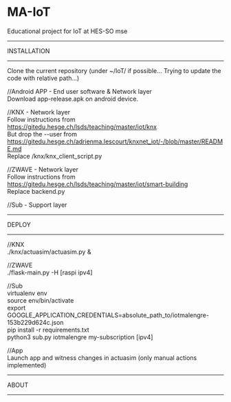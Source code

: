 # MA-IoT
Educational project for IoT at HES-SO mse

**********************
INSTALLATION
**********************
Clone the current repository (under ~/IoT/ if possible... Trying to update the code with relative path...)

//Android APP - End user software & Network layer  
Download app-release.apk on android device.

//KNX - Network layer  
Follow instructions from https://gitedu.hesge.ch/lsds/teaching/master/iot/knx  
But drop the --user from https://gitedu.hesge.ch/adrienma.lescourt/knxnet_iot/-/blob/master/README.md  
Replace /knx/knx_client_script.py  

//ZWAVE - Network layer  
Follow instructions from https://gitedu.hesge.ch/lsds/teaching/master/iot/smart-building  
Replace backend.py  

//Sub - Support layer  


**********************
DEPLOY
**********************

//KNX  
./knx/actuasim/actuasim.py &


//ZWAVE  
./flask-main.py -H [raspi ipv4]

//Sub  
virtualenv env  
source env/bin/activate  
export GOOGLE_APPLICATION_CREDENTIALS=absolute_path_to/iotmalengre-153b229d624c.json  
pip install -r requirements.txt  
python3 sub.py iotmalengre my-subscription [ipv4]  

//App  
Launch app and witness changes in actuasim (only manual actions implemented)  


**********************
ABOUT
**********************
